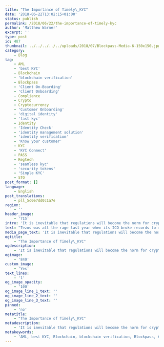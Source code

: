 ```yaml
---
title: "The Importance of Timely\_KYC"
date: '2018-06-22T13:02:15+01:00'
status: publish
permalink: /2018/06/22/the-importance-of-timely-kyc
author: 'Matthew Warner'
excerpt: ''
type: post
id: 487
thumbnail: ../../../../../uploads/2018/07/Blockpass-Media-6-150x150.jpg
category:
    - Blog
tag:
    - AML
    - 'best KYC'
    - Blockchain
    - 'blockchain verification'
    - Blockpass
    - 'Client On-Boarding'
    - 'Client Onboarding'
    - Compliance
    - Crypto
    - Cryptocurrency
    - 'Customer Onboarding'
    - 'digital identity'
    - 'fast kyc'
    - Identity
    - 'Identity Check'
    - 'identity management solution'
    - 'identity verification'
    - 'Know your customer'
    - KYC
    - 'KYC Connect'
    - PASS
    - Regtech
    - 'seamless kyc'
    - 'security tokens'
    - 'Simple KYC'
    - STO
post_format: []
language:
    - English
post_translations:
    - pll_5c0e7dd0c1a7e
region:
    - ''
header_image:
    - '715'
intro: 'It is inevitable that regulations will become the norm for cryptocurrency and blockchain as the technology seeks to become an accepted solution across mainstream industries. As regulators seek to prevent fraud and protect investors, or to prevent illicit activity, regulation is often seen as a positive step; however, in the cryptocurrency and blockchain scenes, there is sometimes controversy around what is seen to be centralised control being forced onto a decentralised system. The issue of KYC in particular, especially for ICOs and token events, has been derided by many long-time and hard-core crypto fans, but is now almost always required for participants in such events. Whilst many are coming round to the idea of KYC, there are still those that resent it, particularly in certain circumstances.'
text: "Tezos was all the rage last year when its ICO broke records to raise $232 million in bitcoin and ether, all to be used to fund the development of its proposed Proof-of-Stake platform for smart contracts and decentralised applications. At the time, <a href=\"http://www.blockpass.org/kyc\">KYC</a> for <a href=\"https://www.blockpass.org/2018/06/22/icos-identify-cons-or-scams%e2%80%8a-%e2%80%8ahow-to-spot-a-good-ico/\">ICOs</a> was a mostly alien idea to the community of crypto-investors and ICO participants — many of whom were seeking a way to invest in start-ups and companies without the traditional restrictions, and without being slowed down by the KYC process.\r\n\r\nWhat those who invested in Tezos failed to predict, though, was the decision that the Tezos Founation took on the 10th of June, almost a year after the ICO had begun, to retroactively require that their investors undergo KYC. Understandably, this has caused an uproar amongst participants. Despite the announcement stating that the decision has been made in order to ‘comply with a rapidly evolving regulatory landscape’, many believe that it is an unacceptable move.\r\n\r\nThe project has already attracted a lot of controversy and criticism in the delays it has experienced (although the most current timeline has it set for a launch this summer), but this latest issue is cause for concern to those affected mainly because they are unhappy with the company having access to their personal details, and not knowing what Tezos will do with the information. Had this requirement been stated from the start there would be little issue — some would simply have chosen not to invest; however, the retroactive nature is what most have an issue with.\r\n\r\nComplicating matters further is the potential issue for those who invested from countries where the ICO regulation status has changed since the Tezos ICO ended. This is a problem with no answer readily available. Additionally, there are those who have questioned whether a refusal to participate in this KYC will result in their tokens being withheld, or their money refunded, or if other measures will be taken. These uncertainties add to the hit that Tezos’ reputation is taking with an already controversial measure.\r\n\r\nWith a fully <a href=\"https://www.blockpass.org/2019/05/16/the-question-of-self-sovereignty/\">self-sovereign Blockpass identity</a>, KYC, even when carried out retroactively, would not be an issue when it comes to feelings of mistrust or the loss of control that comes from giving another person access to view your data. By employing Zero Knowledge Proofs and Homomorphic Encryption, Blockpass would ensure that data privacy and data control would be fully in the hands of the user; no-one else would be able to see or share their data, removing the suspicion and bad will that, in this instance, the issue is generating with Tezos investors.\r\n\r\nThe end goal for Tezos, regulators and most other companies is that KYC checks be carried out to protect investors, eliminate fraud and corruption, stop money laundering, terrorist financing etc. Today this means the repetitive, time consuming and tedious filling out of forms, along with giving over personal data to companies that can then potentially use it however they want. It is only natural that people don’t like this — even when they know it is necessary — and will kick up a fuss when required to do so unexpectedly. In a world where Blockpass is already established, this could all be avoided."
media_page_text: 'It is inevitable that regulations will become the norm for cryptocurrency and blockchain as the technology seeks to become an accepted solution across mainstream industries.'
ogtitle:
    - "The Importance of Timely\_KYC"
ogdescription:
    - 'It is inevitable that regulations will become the norm for cryptocurrency and blockchain as the technology seeks to become an accepted solution across mainstream industries. As regulators seek to prevent fraud and protect investors, or to prevent illicit activity, regulation is often seen as a positive step; however, in the cryptocurrency and blockchain scenes, there is sometimes controversy around what is seen to be centralised control being forced onto a decentralised system. The issue of KYC in particular, especially for ICOs and token events, has been derided by many long-time and hard-core crypto fans, but is now almost always required for participants in such events. Whilst many are coming round to the idea of KYC, there are still those that resent it, particularly in certain circumstances.'
ogimage:
    - '840'
custom_image:
    - 'Yes'
text_lines:
    - '1'
og_image_opacity:
    - '100'
og_image_line_1_text: ''
og_image_line_2_text: ''
og_image_line_3_text: ''
pinned:
    - 'no'
metatitle:
    - "The Importance of Timely\_KYC"
metadescription:
    - 'It is inevitable that regulations will become the norm for cryptocurrency and blockchain as the technology seeks to become an accepted solution across mainstream industries. As regulators seek to prevent fraud and protect investors, or to prevent illicit activity, regulation is often seen as a positive step; however, in the cryptocurrency and blockchain scenes, there is sometimes controversy around what is seen to be centralised control being forced onto a decentralised system. The issue of KYC in particular, especially for ICOs and token events, has been derided by many long-time and hard-core crypto fans, but is now almost always required for participants in such events. Whilst many are coming round to the idea of KYC, there are still those that resent it, particularly in certain circumstances.'
metakeywords:
    - 'AML, best KYC, Blockchain, blockchain verification, Blockpass, Client On-Boarding, Client Onboarding, Compliance, Crypto, Cryptocurrency, Customer Onboarding, digital identity, fast kyc, Identity, Identity Check, identity management solution, identity verification, Know your customer, KYC, KYC Connect, PASS, Regtech, seamless kyc, security tokens, Simple KYC, STO'
---
```

<!DOCTYPE html PUBLIC "-//W3C//DTD HTML 4.0 Transitional//EN" "http://www.w3.org/TR/REC-html40/loose.dtd">
<?xml encoding="UTF-8">
